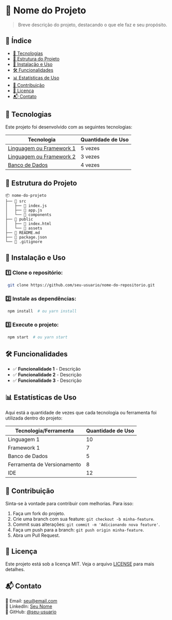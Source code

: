 # 🚀 Nome do Projeto

> Breve descrição do projeto, destacando o que ele faz e seu propósito.

## 📌 Índice

- [🔧 Tecnologias](#-tecnologias)
- [📂 Estrutura do Projeto](#-estrutura-do-projeto)
- [🚀 Instalação e Uso](#-instalação-e-uso)
- [🛠 Funcionalidades](#-funcionalidades)
- [📊 Estatísticas de Uso](#-estatísticas-de-uso)
- [🤝 Contribuição](#-contribuição)
- [📄 Licença](#-licença)
- [📬 Contato](#-contato)

## 🔧 Tecnologias

Este projeto foi desenvolvido com as seguintes tecnologias:

| Tecnologia | Quantidade de Uso |
|------------|------------------|
| [Linguagem ou Framework 1](#) | 5 vezes |
| [Linguagem ou Framework 2](#) | 3 vezes |
| [Banco de Dados](#) | 4 vezes |

## 📂 Estrutura do Projeto

```
📦 nome-do-projeto
├── 📂 src
│   ├── 📄 index.js
│   ├── 📄 app.js
│   └── 📂 components
├── 📂 public
│   ├── 📄 index.html
│   └── 📂 assets
├── 📄 README.md
├── 📄 package.json
└── 📄 .gitignore
```

## 🚀 Instalação e Uso

### 1️⃣ Clone o repositório:
```bash
 git clone https://github.com/seu-usuario/nome-do-repositorio.git
```

### 2️⃣ Instale as dependências:
```bash
 npm install  # ou yarn install
```

### 3️⃣ Execute o projeto:
```bash
 npm start  # ou yarn start
```

## 🛠 Funcionalidades

- ✅ **Funcionalidade 1** - Descrição
- ✅ **Funcionalidade 2** - Descrição
- ✅ **Funcionalidade 3** - Descrição

## 📊 Estatísticas de Uso

Aqui está a quantidade de vezes que cada tecnologia ou ferramenta foi utilizada dentro do projeto:

| Tecnologia/Ferramenta | Quantidade de Uso |
|----------------------|------------------|
| Linguagem 1 | 10 |
| Framework 1 | 7 |
| Banco de Dados | 5 |
| Ferramenta de Versionamento | 8 |
| IDE | 12 |

## 🤝 Contribuição

Sinta-se à vontade para contribuir com melhorias. Para isso:

1. Faça um fork do projeto.
2. Crie uma branch com sua feature: `git checkout -b minha-feature`.
3. Commit suas alterações: `git commit -m 'Adicionando nova feature'`.
4. Faça um push para a branch: `git push origin minha-feature`.
5. Abra um Pull Request.

## 📄 Licença

Este projeto está sob a licença MIT. Veja o arquivo [LICENSE](LICENSE) para mais detalhes.

## 📬 Contato

📧 Email: [seu@email.com](mailto:seu@email.com)  
💼 LinkedIn: [Seu Nome](https://linkedin.com/in/seu-usuario)  
🐙 GitHub: [@seu-usuario](https://github.com/seu-usuario)
